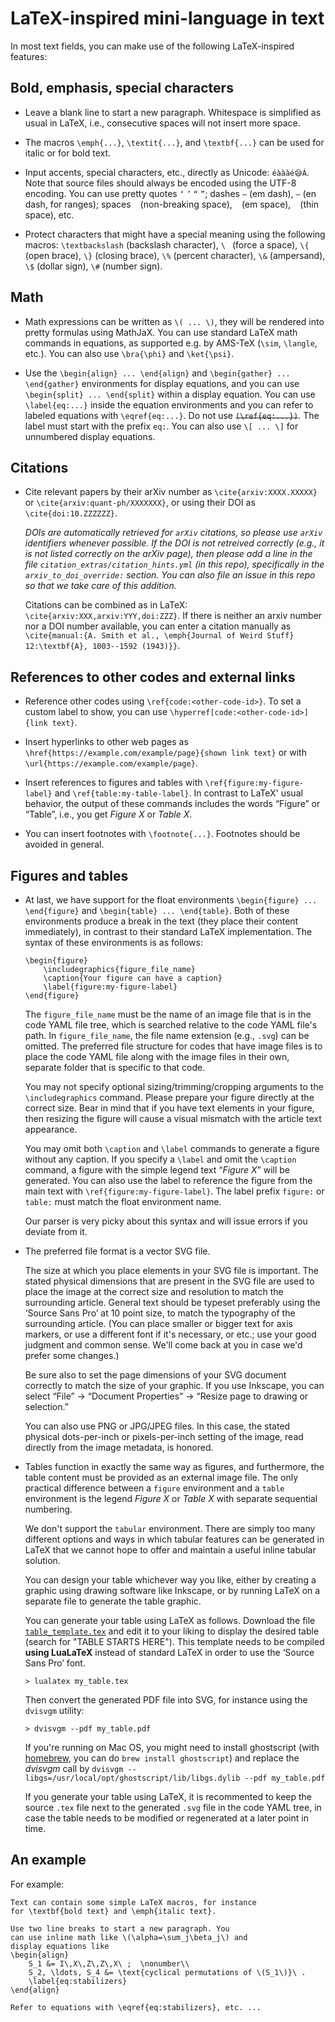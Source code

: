 # LaTeX-inspired mini-language in text

In most text fields, you can make use of the following LaTeX-inspired
features:

## Bold, emphasis, special characters

  - Leave a blank line to start a new paragraph.  Whitespace is
    simplified as usual in LaTeX, i.e., consecutive spaces will not
    insert more space.
    
  - The macros `\emph{...}`, `\textit{...}`, and `\textbf{...}` can be
    used for italic or for bold text.
    
  - Input accents, special characters, etc., directly as Unicode:
    `éàààé😅Á`.  Note that source files should always be encoded using
    the UTF-8 encoding.  You can use pretty quotes ``‘`` ``’`` ``“``
    ``”``; dashes ``—`` (em dash), ``–`` (en dash, for ranges); spaces
    `` `` (non-breaking space), `` `` (em space), `` `` (thin space),
    etc.
    
  - Protect characters that might have a special meaning using the
    following macros: `\textbackslash` (backslash character), `\ `
    (force a space), `\{` (open brace), `\}` (closing brace), `\%`
    (percent character), `\&` (ampersand), `\$` (dollar sign), `\#`
    (number sign).
    
## Math

  - Math expressions can be written as `\( ... \)`, they will be rendered
    into pretty formulas using MathJaX. You can use standard LaTeX
    math commands in equations, as supported e.g. by AMS-TeX (`\sim`,
    `\langle`, etc.).  You can also use `\bra{\phi}` and `\ket{\psi}`.
    
  - Use the `\begin{align} ... \end{align}` and `\begin{gather}
    ... \end{gather}` environments for display equations, and you can
    use `\begin{split} ... \end{split}` within a display equation.
    You can use `\label{eq:...}` inside the equation environments and
    you can refer to labeled equations with `\eqref{eq:...}`.  Do not
    use ~~`(\ref{eq:...})`~~. The label must start with the prefix
    `eq:`.  You can also use `\[ ... \]` for unnumbered display
    equations.

## Citations

  - Cite relevant papers by their arXiv number as
    `\cite{arxiv:XXXX.XXXXX}` or `\cite{arxiv:quant-ph/XXXXXXX}`, or
    using their DOI as `\cite{doi:10.ZZZZZZ}`.
    
    *DOIs are
    automatically retrieved for `arXiv` citations, so please use
    `arXiv` identifiers whenever possible.  If the DOI is not
    retreived correctly (e.g., it is not listed correctly on the
    arXiv page), then please add a line in the file
    `citation_extras/citation_hints.yml` (in this repo),
    specifically in the `arxiv_to_doi_override:`
    section.  You can also file an issue in this repo so that we
    take care of this addition.*
    
    Citations can be combined as in LaTeX:
    `\cite{arxiv:XXX,arxiv:YYY,doi:ZZZ}`.  If there is neither an
    arxiv number nor a DOI number available, you can enter a citation
    manually as `\cite{manual:{A. Smith et al., \emph{Journal of Weird
    Stuff} 12:\textbf{A}, 1003--1592 (1943)}}`.
    
## References to other codes and external links

  - Reference other codes using `\ref{code:<other-code-id>}`.  To set
    a custom label to show, you can use
    `\hyperref[code:<other-code-id>]{link text}`.
    
  - Insert hyperlinks to other web pages as
    `\href{https://example.com/example/page}{shown link text}` or with
    `\url{https://example.com/example/page}`.
    
  - Insert references to figures and tables with `\ref{figure:my-figure-label}`
    and `\ref{table:my-table-label}`.  In contrast to LaTeX' usual
    behavior, the output of these commands includes the words “Figure”
    or “Table”, i.e., you get *Figure X* or *Table X*.
  
  - You can insert footnotes with `\footnote{...}`.  Footnotes should
    be avoided in general.

## Figures and tables

  - At last, we have support for the float environments
    ``\begin{figure} ... \end{figure}`` and ``\begin{table}
    ... \end{table}``.  Both of these environments produce a break in
    the text (they place their content immediately), in contrast to
    their standard LaTeX implementation.  The syntax of these
    environments is as follows:
    ```
    \begin{figure}
        \includegraphics{figure_file_name}
        \caption{Your figure can have a caption}
        \label{figure:my-figure-label}
    \end{figure}
    ```

    The ``figure_file_name`` must be the name of an image file that is
    in the code YAML file tree, which is searched relative to the code
    YAML file's path.  In ``figure_file_name``, the file name
    extension (e.g., ``.svg``) can be omitted.  The preferred file
    structure for codes that have image files is to place the code
    YAML file along with the image files in their own, separate folder
    that is specific to that code.
    
    You may not specify optional sizing/trimming/cropping arguments to
    the ``\includegraphics`` command.  Please prepare your figure
    directly at the correct size.  Bear in mind that if you have text
    elements in your figure, then resizing the figure will cause a
    visual mismatch with the article text appearance.

    You may omit both ``\caption`` and ``\label`` commands to generate
    a figure without any caption.  If you specify a ``\label`` and
    omit the ``\caption`` command, a figure with the simple legend
    text “*Figure X*” will be generated.  You can also use the label
    to reference the figure from the main text with
    ``\ref{figure:my-figure-label}``.  The label prefix `figure:`
    or `table:` must match the float environment name.

    Our parser is very picky about this syntax and will issue errors
    if you deviate from it.
    
  - The preferred file format is a vector SVG file.
  
    The size at which you place elements in your SVG file is
    important.  The stated physical dimensions that are present in the
    SVG file are used to place the image at the correct size and
    resolution to match the surrounding article.  General text should
    be typeset preferably using the ‘Source Sans Pro’ at 10 point
    size, to match the typography of the surrounding article.  (You
    can place smaller or bigger text for axis markers, or use a
    different font if it's necessary, or etc.; use your good judgment
    and common sense.  We'll come back at you in case we'd prefer some
    changes.)
    
    Be sure also to set the page dimensions of your SVG document
    correctly to match the size of your graphic.  If you use Inkscape,
    you can select “File” → “Document Properties” → “Resize page to
    drawing or selection.”
    
    You can also use PNG or JPG/JPEG files.  In this case, the
    stated physical dots-per-inch or pixels-per-inch setting of the
    image, read directly from the image metadata, is honored.

  - Tables function in exactly the same way as figures, and
    furthermore, the table content must be provided as an external
    image file.  The only practical difference between a `figure`
    environment and a `table` environment is the legend *Figure X* or
    *Table X* with separate sequential numbering.
    
    We don't support the `tabular` environment.  There are simply too
    many different options and ways in which tabular features can be
    generated in LaTeX that we cannot hope to offer and maintain a
    useful inline tabular solution.
    
    You can design your table whichever way you like, either by
    creating a graphic using drawing software like Inkscape, or by
    running LaTeX on a separate file to generate the table graphic.

    You can generate your table using LaTeX as follows.  Download the
    file
     [`table_template.tex`](https://github.com/errorcorrectionzoo/eczoo_data/blob/main/table_template.tex)
    and edit it to your liking to display the desired table (search
    for "TABLE STARTS HERE").  This template needs to be compiled
    **using LuaLaTeX** instead of standard LaTeX in order to use the
    ‘Source Sans Pro’ font.
    
        > lualatex my_table.tex

    Then convert the generated PDF file into SVG, for instance using
    the `dvisvgm` utility:

        > dvisvgm --pdf my_table.pdf
        
    If you're running on Mac OS, you might need to install ghostscript
    (with [homebrew](https://brew.sh/), you can do ``brew install
    ghostscript``) and replace the *dvisvgm* call by ``dvisvgm
    --libgs=/usr/local/opt/ghostscript/lib/libgs.dylib --pdf
    my_table.pdf``
    
    If you generate your table using LaTeX, it is recommented to keep
    the source `.tex` file next to the generated `.svg` file in the
    code YAML tree, in case the table needs to be modified or
    regenerated at a later point in time.
    
    


## An example

For example:

    Text can contain some simple LaTeX macros, for instance
    for \textbf{bold text} and \emph{italic text}.
    
    Use two line breaks to start a new paragraph. You
    can use inline math like \(\alpha=\sum_j\beta_j\) and
    display equations like
    \begin{align}
        S_1 &= I\,X\,Z\,Z\,X\ ;  \nonumber\\
        S_2, \ldots, S_4 &= \text{cyclical permutations of \(S_1\)}\ .
        \label{eq:stabilizers}
    \end{align}
    
    Refer to equations with \eqref{eq:stabilizers}, etc. ...



